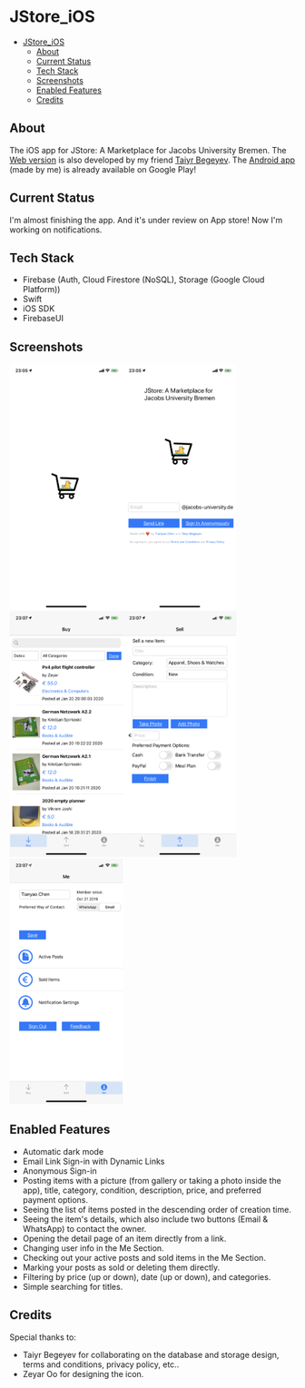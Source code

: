 # JStore_iOS

* [JStore_iOS](#jstoreios)
  * [About](#about)
  * [Current Status](#current-status)
  * [Tech Stack](#tech-stack)
  * [Screenshots](#screenshots)
  * [Enabled Features](#enabled-features)
  * [Credits](#credits)

## About

The iOS app for JStore: A Marketplace for Jacobs University Bremen. The [Web version](jstore.xyz) is also developed by
my friend [Taiyr Begeyev](https://github.com/taiyrbegeyev). The [Android app](https://github.com/tillchen/JStore_iOS) (made by me) is already available on Google Play!

## Current Status

I'm almost finishing the app. And it's under review on App store! Now I'm working on notifications.

## Tech Stack

* Firebase (Auth, Cloud Firestore (NoSQL), Storage (Google Cloud Platform))
* Swift
* iOS SDK
* FirebaseUI

## Screenshots

<img src="images/SplashScreen.PNG" alt="splash_screen" width="200"/><img src="images/Login.PNG" alt="login" width="200"/><img src="images/Buy.PNG" alt="buy" width="200"/><img src="images/Sell.PNG" alt="sell" width="200"/><img src="images/Me.PNG" alt="me" width="200"/>


## Enabled Features

* Automatic dark mode
* Email Link Sign-in with Dynamic Links
* Anonymous Sign-in
* Posting items with a picture (from gallery or taking a photo inside the app),
title, category, condition, description, price, and preferred payment options.
* Seeing the list of items posted in the descending order of creation time.
* Seeing the item's details, which also include two buttons (Email & WhatsApp) to contact the owner.
* Opening the detail page of an item directly from a link.
* Changing user info in the Me Section.
* Checking out your active posts and sold items in the Me Section.
* Marking your posts as sold or deleting them directly.
* Filtering by price (up or down), date (up or down), and categories.
* Simple searching for titles.

## Credits

Special thanks to:

* Taiyr Begeyev for collaborating on the database and storage design, terms and conditions, privacy policy, etc..
* Zeyar Oo for designing the icon.
